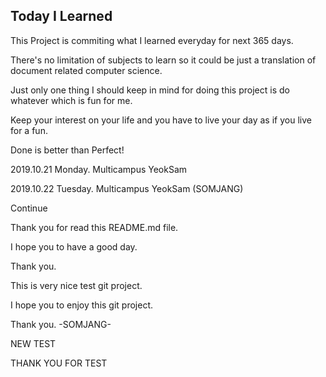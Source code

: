 ## Today I Learned

This Project is commiting what I learned everyday for next 365 days. 

There's no limitation of subjects to learn so it could be just a translation of document related computer science. 

Just only one thing I should keep in mind for doing this project is do whatever which is fun for me. 

Keep your interest on your life and you have to live your day as if you live for a fun.

Done is better than Perfect!

2019.10.21 Monday. Multicampus YeokSam


2019.10.22 Tuesday. Multicampus YeokSam (SOMJANG)

Continue

Thank you for read this README.md file.

I hope you to have a good day.

Thank you.


This is very nice test git project.

I hope you to enjoy this git project.

Thank you.
-SOMJANG-


NEW TEST

THANK YOU FOR TEST
